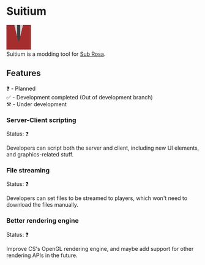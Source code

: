 # Suitium

![Suitium Logo](/Assets/icon.png) \
Suitium is a modding tool for [Sub Rosa](http://subrosagame.com).

## Features

❓ - Planned \
✅ - Development completed (Out of development branch) \
⚒️ - Under development 

### Server-Client scripting

Status: ❓

Developers can script both the server and client, including new UI elements, and graphics-related stuff.

### File streaming

Status: ❓

Developers can set files to be streamed to players, which won't need to download the files manually.

### Better rendering engine

Status: ❓

Improve CS's OpenGL rendering engine, and maybe add support for other rendering APIs in the future.